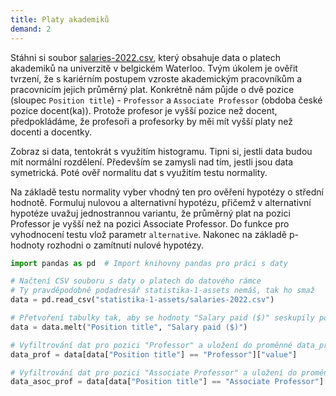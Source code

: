 ```yaml
---
title: Platy akademiků
demand: 2
---
```


Stáhni si soubor [salaries-2022.csv](assets/salaries-2022.csv), který obsahuje data o platech akademiků na univerzitě v belgickém Waterloo. Tvým úkolem je ověřit tvrzení, že s kariérním postupem vzroste akademickým pracovníkům a pracovnicím jejich průměrný plat. Konkrétně nám půjde o dvě pozice (sloupec `Position title`) - `Professor` a `Associate Professor` (obdoba české pozice docent(ka)). Protože profesor je vyšší pozice než docent, předpokládáme, že profesoři a profesorky by měi mít vyšší platy než docenti a docentky.

Zobraz si data, tentokrát s využitím histogramu. Tipni si, jestli data budou mít normální rozdělení. Především se zamysli nad tím, jestli jsou data symetrická. Poté ověř normalitu dat s využitím testu normality.

Na základě testu normality vyber vhodný ten pro ověření hypotézy o střední hodnotě. Formuluj nulovou a alternativní hypotézu, přičemž v alternativní hypotéze uvažuj jednostrannou variantu, že průměrný plat na pozici Professor je vyšší než na pozici Associate Professor. Do funkce pro vyhodnocení testu vlož parametr `alternative`. Nakonec na základě p-hodnoty rozhodni o zamítnutí nulové hypotézy.


```python
import pandas as pd  # Import knihovny pandas pro práci s daty

# Načtení CSV souboru s daty o platech do datového rámce
# Ty pravděpodobně podadresář statistika-1-assets nemáš, tak ho smaž
data = pd.read_csv("statistika-1-assets/salaries-2022.csv")

# Přetvoření tabulky tak, aby se hodnoty "Salary paid ($)" seskupily pod jediný sloupec "variable"
data = data.melt("Position title", "Salary paid ($)")

# Vyfiltrování dat pro pozici "Professor" a uložení do proměnné data_prof
data_prof = data[data["Position title"] == "Professor"]["value"]

# Vyfiltrování dat pro pozici "Associate Professor" a uložení do proměnné data_asoc_prof
data_asoc_prof = data[data["Position title"] == "Associate Professor"]["value"]

```

